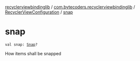 [recyclerviewbindinglib](../../index.md) / [com.bytecoders.recyclerviewbindinglib](../index.md) / [RecyclerViewConfiguration](index.md) / [snap](./snap.md)

# snap

`val snap: `[`Snap`](../-snap/index.md)`?`

How items shall be snapped

